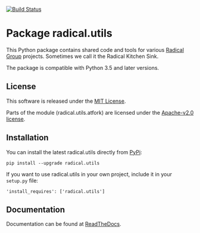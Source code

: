 
[![Build Status](https://travis-ci.org/radical-cybertools/radical.utils.svg?branch=devel)](https://travis-ci.org/radical-cybertools/radical.utils)

Package radical.utils
=====================

This Python package contains shared code and tools for various [Radical
Group](http://radical.rutgers.edu) projects. Sometimes we call it the Radical
Kitchen Sink.  

The package is compatible with Python 3.5 and later versions.


License
-------

This software is released under the
[MIT License](http://opensource.org/licenses/MIT).

Parts of the module (radical.utils.atfork) are licensed under the [Apache-v2.0
license](http://www.apache.org/licenses/).


Installation
------------

You can install the latest radical.utils directly from
[PyPi](https://pypi.python.org/pypi/radical.utils/):

    pip install --upgrade radical.utils

If you want to use radical.utils in your own project, include it in your
`setup.py` file:

    'install_requires': ['radical.utils']


Documentation
-------------

Documentation can be found at
[ReadTheDocs](https://radicalutils.readthedocs.io/).

